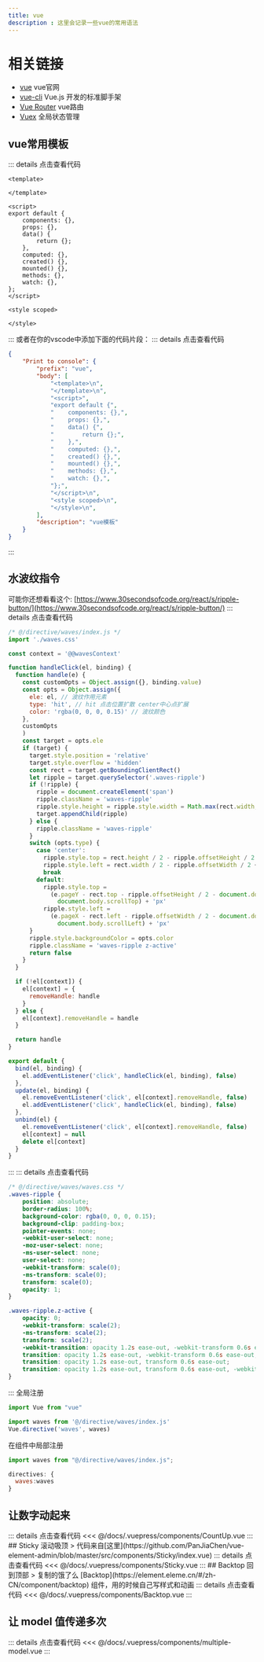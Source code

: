 ```yaml
---
title: vue
description : 这里会记录一些vue的常用语法
---
```

# 相关链接
+ [vue](https://cn.vuejs.org/) vue官网
+ [vue-cli](https://cli.vuejs.org/zh/) Vue.js 开发的标准脚手架
+ [Vue Router](https://router.vuejs.org/zh/) vue路由
+ [Vuex](https://vuex.vuejs.org/zh/) 全局状态管理

## vue常用模板
::: details 点击查看代码
``` vue
<template>

</template>

<script>
export default {
    components: {},
    props: {},
    data() {
        return {};
    },
    computed: {},
    created() {},
    mounted() {},
    methods: {},
    watch: {},
};
</script>

<style scoped>

</style>
```
:::
或者在你的vscode中添加下面的代码片段：
::: details 点击查看代码
``` json
{
	"Print to console": {
		"prefix": "vue",
		"body": [
			"<template>\n",
			"</template>\n",
			"<script>",
			"export default {",
			"    components: {},",
			"    props: {},",
			"    data() {",
			"        return {};",
			"    },",
			"    computed: {},",
			"    created() {},",
			"    mounted() {},",
			"    methods: {},",
			"    watch: {},",
			"};",
			"</script>\n",
			"<style scoped>\n",
			"</style>\n",
		],
		"description": "vue模板"
	}
}
```
:::
## 水波纹指令
可能你还想看看这个:
[https://www.30secondsofcode.org/react/s/ripple-button/](https://www.30secondsofcode.org/react/s/ripple-button/)
::: details 点击查看代码
``` js
/* @/directive/waves/index.js */
import './waves.css'

const context = '@@wavesContext'

function handleClick(el, binding) {
  function handle(e) {
    const customOpts = Object.assign({}, binding.value)
    const opts = Object.assign({
      ele: el, // 波纹作用元素
      type: 'hit', // hit 点击位置扩散 center中心点扩展
      color: 'rgba(0, 0, 0, 0.15)' // 波纹颜色
    },
    customOpts
    )
    const target = opts.ele
    if (target) {
      target.style.position = 'relative'
      target.style.overflow = 'hidden'
      const rect = target.getBoundingClientRect()
      let ripple = target.querySelector('.waves-ripple')
      if (!ripple) {
        ripple = document.createElement('span')
        ripple.className = 'waves-ripple'
        ripple.style.height = ripple.style.width = Math.max(rect.width, rect.height) + 'px'
        target.appendChild(ripple)
      } else {
        ripple.className = 'waves-ripple'
      }
      switch (opts.type) {
        case 'center':
          ripple.style.top = rect.height / 2 - ripple.offsetHeight / 2 + 'px'
          ripple.style.left = rect.width / 2 - ripple.offsetWidth / 2 + 'px'
          break
        default:
          ripple.style.top =
            (e.pageY - rect.top - ripple.offsetHeight / 2 - document.documentElement.scrollTop ||
              document.body.scrollTop) + 'px'
          ripple.style.left =
            (e.pageX - rect.left - ripple.offsetWidth / 2 - document.documentElement.scrollLeft ||
              document.body.scrollLeft) + 'px'
      }
      ripple.style.backgroundColor = opts.color
      ripple.className = 'waves-ripple z-active'
      return false
    }
  }

  if (!el[context]) {
    el[context] = {
      removeHandle: handle
    }
  } else {
    el[context].removeHandle = handle
  }

  return handle
}

export default {
  bind(el, binding) {
    el.addEventListener('click', handleClick(el, binding), false)
  },
  update(el, binding) {
    el.removeEventListener('click', el[context].removeHandle, false)
    el.addEventListener('click', handleClick(el, binding), false)
  },
  unbind(el) {
    el.removeEventListener('click', el[context].removeHandle, false)
    el[context] = null
    delete el[context]
  }
}
```
:::
::: details 点击查看代码
``` css
/* @/directive/waves/waves.css */
.waves-ripple {
    position: absolute;
    border-radius: 100%;
    background-color: rgba(0, 0, 0, 0.15);
    background-clip: padding-box;
    pointer-events: none;
    -webkit-user-select: none;
    -moz-user-select: none;
    -ms-user-select: none;
    user-select: none;
    -webkit-transform: scale(0);
    -ms-transform: scale(0);
    transform: scale(0);
    opacity: 1;
}

.waves-ripple.z-active {
    opacity: 0;
    -webkit-transform: scale(2);
    -ms-transform: scale(2);
    transform: scale(2);
    -webkit-transition: opacity 1.2s ease-out, -webkit-transform 0.6s ease-out;
    transition: opacity 1.2s ease-out, -webkit-transform 0.6s ease-out;
    transition: opacity 1.2s ease-out, transform 0.6s ease-out;
    transition: opacity 1.2s ease-out, transform 0.6s ease-out, -webkit-transform 0.6s ease-out;
}
```
:::
全局注册
``` js
import Vue from "vue"

import waves from '@/directive/waves/index.js'
Vue.directive('waves', waves)
```
在组件中局部注册
``` js
import waves from "@/directive/waves/index.js";

directives: {
  waves:waves
}
```
## 让数字动起来
<CountUpDemo />
::: details 点击查看代码
<<< @/docs/.vuepress/components/CountUp.vue
:::
## Sticky 滚动吸顶
> 代码来自[这里](https://github.com/PanJiaChen/vue-element-admin/blob/master/src/components/Sticky/index.vue)
::: details 点击查看代码
<<< @/docs/.vuepress/components/Sticky.vue
:::
## Backtop 回到顶部
> 复制的饿了么 [Backtop](https://element.eleme.cn/#/zh-CN/component/backtop) 组件，用的时候自己写样式和动画
::: details 点击查看代码
<<< @/docs/.vuepress/components/Backtop.vue
:::

## 让 model 值传递多次
::: details 点击查看代码
<<< @/docs/.vuepress/components/multiple-model.vue
:::